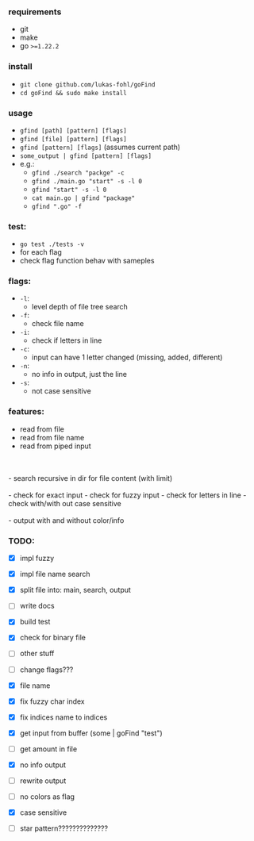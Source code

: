 ### requirements
 - git
 - make
 - go `>=1.22.2`

### install
 - `git clone github.com/lukas-fohl/goFind`
 - `cd goFind && sudo make install`

### usage
 - `gfind [path] [pattern] [flags]`
 - `gfind [file] [pattern] [flags]`
 - `gfind [pattern] [flags]` (assumes current path)
 - `some_output | gfind [pattern] [flags]`
 - e.g.:
   - `gfind ./search "packge" -c`
   - `gfind ./main.go "start" -s -l 0`
   - `gfind "start" -s -l 0`
   - `cat main.go | gfind "package"`
   - `gfind ".go" -f`

### test:
 - `go test ./tests -v`
 - for each flag
 - check flag function behav with sameples

### flags:
  - `-l`:
    - level depth of file tree search
  - `-f`:
    - check file name
  - `-i`:
    - check if letters in line
  - `-c`:
    - input can have 1 letter changed (missing, added, different)
  - `-n`:
    - no info in output, just the line
  - `-s`:
    - not case sensitive

### features:
  - read from file
  - read from file name
  - read from piped input
</br>
</br>
  - search recursive in dir for file content (with limit)
</br>
</br>
  - check for exact input
  - check for fuzzy input
  - check for letters in line
  - check with/with out case sensitive
</br>
</br>
  - output with and without color/info

### TODO:
 - [x] impl fuzzy
 - [x] impl file name search
 - [x] split file into: main, search, output
 - [ ] write docs
 - [x] build test
 - [x] check for binary file
 - [ ] other stuff
 - [ ] change flags???

 - [x] file name 
 - [x] fix fuzzy char index
 - [x] fix indices name to indices
 - [x] get input from buffer (some | goFind "test")
 - [ ] get amount in file
 - [x] no info output
 - [ ] rewrite output
 - [ ] no colors as flag
 - [x] case sensitive
 - [ ] star pattern??????????????
